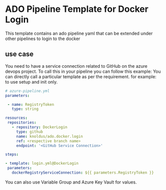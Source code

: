 # ADO Pipeline Template for Docker Login

This template contains an ado pipeline yaml that can be extended under other pipelines to login to the docker

## use case

You need to have a service connection related to GitHub on the azure devops project.
To call this in your pipeline you can follow this example:
You can directly call a particular template as per the requirement. for example: to use setup and init only.

   ```yaml
  # azure-pipeline.yml
  parameters:

    - name: RegistryToken
      type: string

  resources:
    repositories:
      - repository: DockerLogin
        type: github
        name: knoldus/ado.docker.login
        ref: <respective branch name>
        endpoint: '<GitHub Service Connection>'

  steps:

  - template: login.yml@DockerLogin
    parameters:
      dockerRegistryServiceConnection: ${{ parameters.RegistryToken }} 
  ```

You can also use Variable Group and Azure Key Vault for values.
